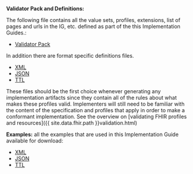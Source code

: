 **Validator Pack and Definitions:**

The following file contains all the value sets, profiles, extensions, list of pages and urls in the IG, etc. defined as part of the this Implementation Guides.:

- [Validator Pack](validator.pack)

In addition there are format specific definitions files.
- [XML](definitions.xml.zip)
- [JSON](definitions.json.zip)
- [TTL](definitions.ttl.zip)

These files should be the first choice whenever generating any implementation artifacts since they contain all of the rules about what makes these profiles valid. Implementers will still need to be familiar with the content of the specification and profiles that apply in order to make a conformant implementation.  See the overview on [validating FHIR profiles and resources]({{ site.data.fhir.path }}validation.html)

**Examples:** all the examples that are used in this Implementation Guide available for download:

- [XML](examples.xml.zip)
- [JSON](examples.json.zip)
- [TTL](examples.ttl.zip)
